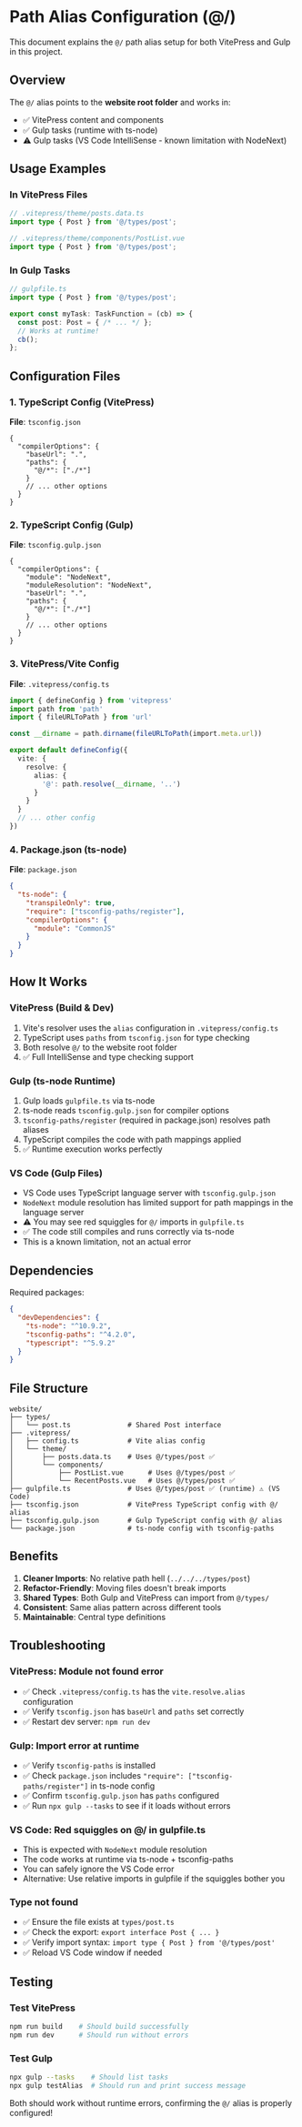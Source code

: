 # Path Alias Configuration (@/)

This document explains the `@/` path alias setup for both VitePress and Gulp in this project.

## Overview

The `@/` alias points to the **website root folder** and works in:

- ✅ VitePress content and components
- ✅ Gulp tasks (runtime with ts-node)
- ⚠️ Gulp tasks (VS Code IntelliSense - known limitation with NodeNext)

## Usage Examples

### In VitePress Files

```typescript
// .vitepress/theme/posts.data.ts
import type { Post } from '@/types/post';

// .vitepress/theme/components/PostList.vue
import type { Post } from '@/types/post';
```

### In Gulp Tasks

```typescript
// gulpfile.ts
import type { Post } from '@/types/post';

export const myTask: TaskFunction = (cb) => {
  const post: Post = { /* ... */ };
  // Works at runtime!
  cb();
};
```

## Configuration Files

### 1. TypeScript Config (VitePress)

**File**: `tsconfig.json`

```jsonc
{
  "compilerOptions": {
    "baseUrl": ".",
    "paths": {
      "@/*": ["./*"]
    }
    // ... other options
  }
}
```

### 2. TypeScript Config (Gulp)

**File**: `tsconfig.gulp.json`

```jsonc
{
  "compilerOptions": {
    "module": "NodeNext",
    "moduleResolution": "NodeNext",
    "baseUrl": ".",
    "paths": {
      "@/*": ["./*"]
    }
    // ... other options
  }
}
```

### 3. VitePress/Vite Config

**File**: `.vitepress/config.ts`

```typescript
import { defineConfig } from 'vitepress'
import path from 'path'
import { fileURLToPath } from 'url'

const __dirname = path.dirname(fileURLToPath(import.meta.url))

export default defineConfig({
  vite: {
    resolve: {
      alias: {
        '@': path.resolve(__dirname, '..')
      }
    }
  }
  // ... other config
})
```

### 4. Package.json (ts-node)

**File**: `package.json`

```json
{
  "ts-node": {
    "transpileOnly": true,
    "require": ["tsconfig-paths/register"],
    "compilerOptions": {
      "module": "CommonJS"
    }
  }
}
```

## How It Works

### VitePress (Build & Dev)

1. Vite's resolver uses the `alias` configuration in `.vitepress/config.ts`
2. TypeScript uses `paths` from `tsconfig.json` for type checking
3. Both resolve `@/` to the website root folder
4. ✅ Full IntelliSense and type checking support

### Gulp (ts-node Runtime)

1. Gulp loads `gulpfile.ts` via ts-node
2. ts-node reads `tsconfig.gulp.json` for compiler options
3. `tsconfig-paths/register` (required in package.json) resolves path aliases
4. TypeScript compiles the code with path mappings applied
5. ✅ Runtime execution works perfectly

### VS Code (Gulp Files)

- VS Code uses TypeScript language server with `tsconfig.gulp.json`
- `NodeNext` module resolution has limited support for path mappings in the language server
- ⚠️ You may see red squiggles for `@/` imports in `gulpfile.ts`
- ✅ The code still compiles and runs correctly via ts-node
- This is a known limitation, not an actual error

## Dependencies

Required packages:

```json
{
  "devDependencies": {
    "ts-node": "^10.9.2",
    "tsconfig-paths": "^4.2.0",
    "typescript": "^5.9.2"
  }
}
```

## File Structure

```
website/
├── types/
│   └── post.ts              # Shared Post interface
├── .vitepress/
│   ├── config.ts            # Vite alias config
│   └── theme/
│       ├── posts.data.ts    # Uses @/types/post ✅
│       └── components/
│           ├── PostList.vue      # Uses @/types/post ✅
│           └── RecentPosts.vue   # Uses @/types/post ✅
├── gulpfile.ts              # Uses @/types/post ✅ (runtime) ⚠️ (VS Code)
├── tsconfig.json            # VitePress TypeScript config with @/ alias
├── tsconfig.gulp.json       # Gulp TypeScript config with @/ alias
└── package.json             # ts-node config with tsconfig-paths
```

## Benefits

1. **Cleaner Imports**: No relative path hell (`../../../types/post`)
2. **Refactor-Friendly**: Moving files doesn't break imports
3. **Shared Types**: Both Gulp and VitePress can import from `@/types/`
4. **Consistent**: Same alias pattern across different tools
5. **Maintainable**: Central type definitions

## Troubleshooting

### VitePress: Module not found error

- ✅ Check `.vitepress/config.ts` has the `vite.resolve.alias` configuration
- ✅ Verify `tsconfig.json` has `baseUrl` and `paths` set correctly
- ✅ Restart dev server: `npm run dev`

### Gulp: Import error at runtime

- ✅ Verify `tsconfig-paths` is installed
- ✅ Check `package.json` includes `"require": ["tsconfig-paths/register"]` in ts-node config
- ✅ Confirm `tsconfig.gulp.json` has `paths` configured
- ✅ Run `npx gulp --tasks` to see if it loads without errors

### VS Code: Red squiggles on @/ in gulpfile.ts

- This is expected with `NodeNext` module resolution
- The code works at runtime via ts-node + tsconfig-paths
- You can safely ignore the VS Code error
- Alternative: Use relative imports in gulpfile if the squiggles bother you

### Type not found

- ✅ Ensure the file exists at `types/post.ts`
- ✅ Check the export: `export interface Post { ... }`
- ✅ Verify import syntax: `import type { Post } from '@/types/post'`
- ✅ Reload VS Code window if needed

## Testing

### Test VitePress

```bash
npm run build    # Should build successfully
npm run dev      # Should run without errors
```

### Test Gulp

```bash
npx gulp --tasks    # Should list tasks
npx gulp testAlias  # Should run and print success message
```

Both should work without runtime errors, confirming the `@/` alias is properly configured!
